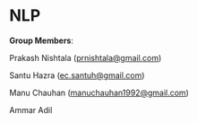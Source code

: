 # NLP

**Group Members**:

Prakash Nishtala (prnishtala@gmail.com)

Santu Hazra (ec.santuh@gmail.com)

Manu Chauhan (manuchauhan1992@gmail.com)

Ammar Adil
